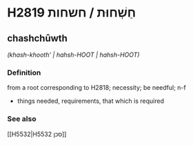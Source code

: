 # H2819 חַשְׁחוּת / חשחות

## chashchûwth

_(khash-khooth' | hahsh-HOOT | hahsh-HOOT)_

### Definition

from a root corresponding to H2818; necessity; be needful; n-f

- things needed, requirements, that which is required

### See also

[[H5532|H5532 סכן]]
